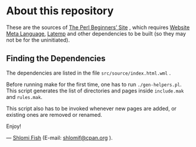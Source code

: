# About this repository

These are the sources of [The Perl Beginners’ Site](http://perl-begin.org/) ,
which requires [Website Meta Language](http://bitbucket.org/shlomif/website-meta-language), [Latemp](http://bitbucket.org/shlomif/latemp) and other
dependencies to be built (so they may not be for the uninitiated).

## Finding the Dependencies

The dependencies are listed in the file `src/source/index.html.wml` .

Before running make for the first time, one has to run `./gen-helpers.pl`.
This script generates the list of directories and pages inside `include.mak`
and `rules.mak`.

This script also has to be invoked whenever new pages are added, or existing
ones are removed or renamed.

Enjoy!

— [Shlomi Fish](http://www.shlomifish.org/) (E-mail: shlomif@cpan.org ).
